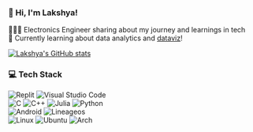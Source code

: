 ### 👋 Hi, I'm Lakshya!
👩🏻‍💻 Electronics Engineer sharing about my journey and learnings in tech<br/>
💭 Currently learning about data analytics and [dataviz](https://pudding.cool/2024/07/scifi/)!<br/>

[![Lakshya's GitHub stats](https://github-readme-stats.vercel.app/api?username=lakshyajoshii&theme=synthwave)](https://github.com/lakshyajoshii/github-readme-stats)

### 💻 Tech Stack
![Replit](https://img.shields.io/badge/Replit-DD1200?style=for-the-badge&logo=Replit&logoColor=white)
![Visual Studio Code](https://img.shields.io/badge/Visual%20Studio%20Code-0078d7.svg?style=for-the-badge&logo=visual-studio-code&logoColor=white)<br/>
![C](https://img.shields.io/badge/c-%2300599C.svg?style=for-the-badge&logo=c&logoColor=white)
![C++](https://img.shields.io/badge/c++-%2300599C.svg?style=for-the-badge&logo=c%2B%2B&logoColor=white)
![Julia](https://img.shields.io/badge/-Julia-9558B2?style=for-the-badge&logo=julia&logoColor=white)
![Python](https://img.shields.io/badge/python-3670A0?style=for-the-badge&logo=python&logoColor=ffdd54)<br/>
![Android](https://img.shields.io/badge/Android-3DDC84?style=for-the-badge&logo=android&logoColor=white)
![Lineageos](https://img.shields.io/badge/lineageos-167C80?style=for-the-badge&logo=lineageos&logoColor=white)<br/>
![Linux](https://img.shields.io/badge/Linux-FCC624?style=for-the-badge&logo=linux&logoColor=black)
![Ubuntu](https://img.shields.io/badge/Ubuntu-E95420?style=for-the-badge&logo=ubuntu&logoColor=white)
![Arch](https://img.shields.io/badge/Arch%20Linux-1793D1?logo=arch-linux&logoColor=fff&style=for-the-badge)<br/>
